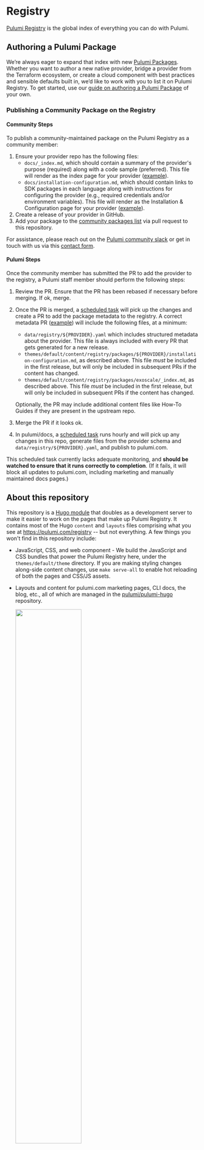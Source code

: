 # Registry

[Pulumi Registry](https://pulumi.com/registry) is the global index of everything you can do with Pulumi.

## Authoring a Pulumi Package

We’re always eager to expand that index with new [Pulumi Packages](https://www.pulumi.com/docs/guides/pulumi-packages/). Whether you want to author a new native provider, bridge a provider from the Terraform ecosystem, or create a cloud component with best practices and sensible defaults built in, we’d like to work with you to list it on Pulumi Registry.
To get started, use our [guide on authoring a Pulumi Package](https://www.pulumi.com/docs/guides/pulumi-packages/how-to-author/) of your own.

### Publishing a Community Package on the Registry

#### Community Steps

To publish a community-maintained package on the Pulumi Registry as a community member:

1. Ensure your provider repo has the following files:
    * `docs/_index.md`, which should contain a summary of the provider's purpose (required) along with a code sample (preferred). This file will render as the index page for your provider ([example](https://www.pulumi.com/registry/packages/aiven/)).
    * `docs/installation-configuration.md`, which should contain links to SDK packages in each language along with instructions for configuring the provider (e.g., required credentials and/or environment variables). This file will render as the Installation & Configuration page for your provider ([example](https://www.pulumi.com/registry/packages/aiven/installation-configuration/)).
1. Create a release of your provider in GitHub.
1. Add your package to the [community packages list](./community-packages/package-list.json) via pull request to this repository.

For assistance, please reach out on the [Pulumi community slack](https://slack.pulumi.com/) or get in touch with us via this [contact form](https://pulumi.com/contact/?form=registry).

#### Pulumi Steps

Once the community member has submitted the PR to add the provider to the registry, a Pulumi staff member should perform the following steps:

1. Review the PR. Ensure that the PR has been rebased if necessary before merging. If ok, merge.
1. Once the PR is merged, a [scheduled task](https://github.com/pulumi/registry/actions/workflows/generate-package-metadata.yml) will pick up the changes and create a PR to add the package metadata to the registry. A correct metadata PR ([example](https://github.com/pulumi/registry/pull/1606/files)) will include the following files, at a minimum:
   * `data/registry/${PROVIDER}.yaml` which includes structured metadata about the provider. This file is always included with every PR that gets generated for a new release.
   * `themes/default/content/registry/packages/${PROVIDER}/installation-configuration.md`, as described above. This file *must* be included in the first release, but will only be included in subsequent PRs if the content has changed.
   * `themes/default/content/registry/packages/exoscale/_index.md`, as described above. This file *must* be included in the first release, but will only be included in subsequent PRs if the content has changed.

   Optionally, the PR may include additional content files like How-To Guides if they are present in the upstream repo.

1. Merge the PR if it looks ok.
1. In pulumi/docs, a [scheduled task](https://github.com/pulumi/docs/actions/workflows/update-theme.yml) runs hourly and will pick up any changes in this repo, generate files from the provider schema and `data/registry/${PROVIDER}.yaml`, and publish to pulumi.com.

  This scheduled task currently lacks adequate monitoring, and **should be watched to ensure that it runs correctly to completion**. (If it fails, it will block all updates to pulumi.com, including marketing and manually maintained docs pages.)

## About this repository

This repository is a [Hugo module](https://gohugo.io/hugo-modules/) that doubles as a development server to make it easier to work on the pages that make up Pulumi Registry. It contains most of the Hugo `content` and `layouts` files comprising what you see at https://pulumi.com/registry -- but not everything. A few things you won't find in this repository include:

* JavaScript, CSS, and web component - We build the JavaScript and CSS bundles that power the Pulumi Registry here, under the `themes/default/theme` directory. If you are making styling changes along-side content changes, use `make serve-all` to enable hot reloading of both the pages and CSS/JS assets.

* Layouts and content for pulumi.com marketing pages, CLI docs, the blog, etc., all of which are managed in the [pulumi/pulumi-hugo](https://github.com/pulumi/pulumi-hugo) repository.

    <img src="https://user-images.githubusercontent.com/274700/139131567-b8e3c43d-6407-4638-ae4e-4ad3f3794d89.png" width="60%">

You can, however, develop locally with this repository using content from these other Hugo-module repositories, either by loading their content remotely or pointing your Hugo development server to local clones of them. More on this below.

## Using this repository

### Prerequisites

We build the Pulumi website statically with Hugo, manage our Node.js dependencies with Yarn, and write most of our documentation in Markdown. Below is a list of the tools you'll need to run the website locally:

* [Go](https://golang.org/) (>= 1.15)
* [Hugo](https://gohugo.io) (>= 0.92)
* [Node.js](https://nodejs.org/en/) (>= 18)
* [Yarn](https://classic.yarnpkg.com/en/) (1.x)

### Installing dependencies

The prerequisites listed above need to be installed on your machine in order to serve the site.
1. Run `make ensure` to check for the appropriate tools and versions, and install any dependencies. The script will let you know if you're missing anything important.
  
	```
	make ensure
	```

1. Once that succeeds, run `make build_assets` to build the assets the site depends on. This needs to be done before the first time you serve this repo so the assets exist on your local machine.

	```
	make build-assets
	```

### Running Hugo locally

Once you've run the above successfully, you're ready to run the development server:

```
make serve
```

When you do this, Hugo will load the latest versions of:

* The [pulumi/pulumi-hugo](https://github.com/pulumi/pulumi-hugo) module, which contains our marketing pages, some docs content, the blog, and our CSS and JavaScript bundles (web components, styles, etc.).

... and then start a development server at http://localhost:1313. Any changes you make to the content, layouts, or other [Hugo component folders](https://gohugo.io/getting-started/directory-structure/) should be reloaded automatically.

### Developing alongside another Hugo module

If you want to develop another module alongside this one -- e.g., add a new web component to use in the Registry, or to make changes to Registry-specific CSS -- you can point your development server to a local clone of [pulumi/pulumi-hugo](https://github.com/pulumi/pulumi-hugo). To do that, first clone the repository, then add a `replace` line to the `go.mod` file at the root of _this_ repository to override the existing reference to `pulumi/pulumi-hugo` temporarily. For instance:

```
module github.com/pulumi/pulumi-hugo

go 1.16

require (
	github.com/pulumi/pulumi-hugo v0.0.0-20211015193555-271ef1f67093 // indirect
)

// Add this line to tell Hugo to use your local clone of pulumi/pulumi-hugo.
replace github.com/pulumi/pulumi-hugo => ../pulumi-hugo
```

**Tip:** If you run `make serve-assets` from the root of pulumi/pulumi-hugo (in another terminal tab) while also running `make serve` in this one, the changes you make to the CSS and JavaScript source files in pulumi/pulumi-hugo will be recompiled and reloaded in the browser automatically.

Be sure to remove the `replace` line before you commit.

### Temporarily pulling in content from pulumi/docs

If the change you're working on requires content from pulumi/docs -- e.g., the aforementioned how-to guides -- you may
want to be able to see some of that content as you develop. To do that, just copy the files you need from the
[`content` folder of pulumi/docs](https://github.com/pulumi/docs/tree/master/content) into the `content` folder of this
repository, remembering to remove those files before you commit. For example:

```
# Copy the AWS how-to guides from a local/sibling clone of pulumi/docs.
cp ../docs/content/registry/packages/aws/how-to-guides ./themes/default/content/registry/packages/aws/
```

#### Generating API docs for packages

The API docs for packages can be generated on-demand using the [`resourcedocsgen` tool](tools/resourcedocsgen/README.md).

```
cd tools/resourcedocsgen
go build -o "${GOPATH}/bin/resourcedocsgen" .
```

Run `resourcedocsgen --help` for help regarding its use or [see the `resourcedocsgen` README](tools/resourcedocsgen/README.md).

## Submitting, merging and releasing

Before submitting a pull request, run the linter locally:

```bash
make lint
```

When you're ready to submit a pull request, make sure you've removed anything that doesn't seem to belong (`go.mod`/`go.sum` changes, content from pulumi/docs, etc.) and submit the PR in the usual way.

If you're doing work in another repository that's associated with the changes in your PR, you can "pin" your PR branch to another module repository branch by pointing Hugo to that branch. To do that, use `hugo mod get` and pass a reference to the target branch:

```
hugo mod get github.com/pulumi/pulumi-hugo@my-special-branch
```

This will modify `go.mod` and `go.sum` accordingly and result in a PR preview that incorporates your changes from the other branch. Just be sure to remove these changes before you're ready to merge.

If you would like to generate API docs for packages beyond AWS and Aiven (the docs available in PR previews by default), add the package name you would like docs for [in this file](https://github.com/pulumi/registry/blob/master/scripts/ci/build.sh#L5). Be sure to remove these changes before merging.

Once your PR is approved and merged into the default branch of this repository, an automated process that runs on [pulumi/docs](https://github.com/pulumi/docs) will detect your changes and produce a PR and integration build containing content from all other Hugo modules. Once that PR build completes and is approved and merged into pulumi/docs, your changes will be deployed to https://pulumi.com.

